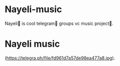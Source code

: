 # Nayeli-music
Nayeli🥀 is cool telegram🍎 groups vc music project🎋.

# Nayeli music
(https://telegra.ph/file/fd961d7a57de98ea477a8.jpg).

